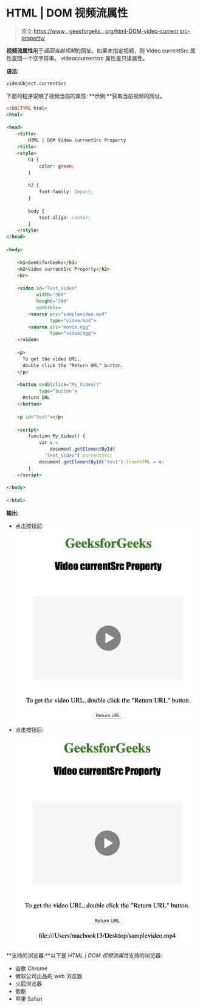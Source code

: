 # HTML | DOM 视频流属性

> 原文:[https://www . geesforgeks . org/html-DOM-video-current src-property/](https://www.geeksforgeeks.org/html-dom-video-currentsrc-property/)

**视频流属性**用于*返回当前视频*的网址。如果未指定视频，则 Video currentSrc 属性返回一个空字符串。
videoccurrentsrc 属性是只读属性。

**语法:**

```html
videoObject.currentSrc
```

下面的程序说明了视频当前的属性:
**示例:**获取当前视频的网址。

```html
<!DOCTYPE html>
<html>

<head>
    <title>
        HTML | DOM Video currentSrc Property
    <title>
    <style>
        h1 {
            color: green;
        }

        h2 {
            font-family: Impact;
        }

        body {
            text-align: center;
        }
    </style>
</head>

<body>

    <h1>GeeksforGeeks</h1>
    <h2>Video currentSrc Property</h2>
    <br>

    <video id="Test_Video" 
           width="360"
           height="240" 
           controls>
        <source src="samplevideo.mp4" 
                type="video/mp4">
        <source src="movie.ogg"
                type="video/ogg">
    </video>

    <p>
      To get the video URL, 
      double click the "Return URL" button.
    </p>

    <button ondblclick="My_Video()" 
            type="button">
      Return URL
    </button>

    <p id="test"></p>

    <script>
        function My_Video() {
            var v =
                document.getElementById(
              "Test_Video").currentSrc;
            document.getElementById("test").innerHTML = v;
        }
    </script>

</body>

</html>
```

**输出:**

*   点击按钮前:
    ![](img/b81a1916d2e1f71fc79b9c5099aca015.png)
*   点击按钮后:
    ![](img/7798476019d02c946239971169539004.png)

**支持的浏览器:**以下是 *HTML | DOM 视频流属性*支持的浏览器:

*   谷歌 Chrome
*   微软公司出品的 web 浏览器
*   火狐浏览器
*   歌剧
*   苹果 Safari